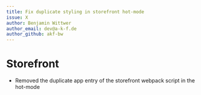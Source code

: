 ```yaml
---
title: Fix duplicate styling in storefront hot-mode
issue: X
author: Benjamin Wittwer
author_email: dev@a-k-f.de
author_github: akf-bw
---
```

# Storefront
* Removed the duplicate app entry of the storefront webpack script in the hot-mode